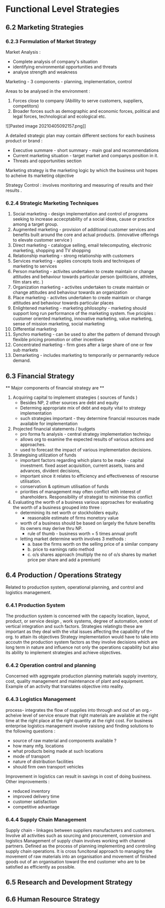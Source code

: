 # Functional Level Strategies

## 6.2 Marketing Strategies 

### 6.2.3 Formulation of Market Strategy

Market Analysis :
- Complete analysis of company's situation 
- identifying environmental opportunities and threats
- analyse strength and weakness 

Marketing - 3 components - planning, implementation, control

Areas to be analysed in the environment :
1. Forces close to company (Abillity to serve customers, suppliers, competitors)
2. Broader forces such as demographic and economic forces, political and legal forces, technological and ecological etc.

![[Pasted image 20210405092157.png]]

A detailed strategic plan may contain different sections for each business product or brand :
- Executive summare - short summary - main goal and recommendations 
- Current marketing situation - target market and companys position in it.
- Threats and opportunities section 

Marketing strategy is the marketing logic by which the business unit hopes to acheive its marketing objective

Strategy Control : involves monitoring and measuring of results and their results .

### 6.2.4 Strategic Marketing Techniques 
1. Social marketing - design implementation and control of programs seeking to increase accecptability of a social ideas, cause or practice among a target group.
2. Augmented marketing - provision of additional customer services and benefits built around the core and actual products. (innovative offerings to elevate customer service )
3. Direct marketing - catalogue selling, email telecomputing, electronic marketing, shopping and TV shopping
4. Relationship marketing - strong relationship with customers 
5. Services marketing - applies concepts tools and techniques of marketing to services 
6. Person marketing - activites undertaken to create maintain or change attitudes and behaviour towards particular person (politicians, athletes, film stars etc. )
7. Organization marketing - activites undertaken to create maintain or change attitudes and behaviour towards an organization 
8. Place marketing - activites undertaken to create maintain or change attitudes and behaviour towards particular places 
9. Enlightened marketing - marketing philosophy - marketing should support long run performance of the marketing system. five priciples : customer oriented marketing, innovative marketing, value marketing, sense of mission marketing, social marketing 
10. Differential marketing 
11. Synchro marketing - can be used to alter the pattern of demand through flexible pricing promotion or other incentives
12. Concentrated marketing - firm goes after a large share of one or few sub markets 
13. Demarketing - includes marketing to temporarily or permanantly reduce demand. 

## 6.3 Financial Strategy 
** Major components of financial strategy are ** 
1. Acquiring capital to implement strategies ( sources of funds )
	- Besides NP, 2 other sources are debt and equity 
	- Determing appropriate mix of debt and equity vital to strategy implementation
	- such strategies important - they determine financial resources made available for implementation
2. Projected financial statements / budgets 
	- pro forma fs analysis - central strategy implementation techniqu
	- allows org to examine the expected results of various actions and approaches.
	- used to forecast the impact of various implementation decisions.
3. Strategising utilization of funds 
	- important factors regarding which plans to be made - capital investment. fixed asset acquisition, current assets, loans and advances, divident decisions, 
	- important since it relates to efficiency and effectiveness of resourse utilisation.
	- conservation & optimum utilisation of funds 
	- priorities of management may often conflict with interest of shareholders. Responsibility of strategist to minimise this conflict 
4. Evaluating the worth of a business 
	various approaches for evaluating the worth of a business grouped into three :
	- determining its net worth or stockholders equity.
		- reasonable estimate of firms monetory value
	- worth of a business should be based on largely the future benefits its owners may derive thru NP.
		- rule of thumb - business worth = 5 times annual profit 
	- letting market determine worth involves 3 methods :
		- a. base the firms worth on the selling price of a similar company  
		- b. price to earnings ratio method 
		- c. o/s shares approach (multiply the no of o/s shares by market price per share and add a premium)



## 6.4 Production / Operations Strategy 
Related to production system, operational planning, and control and logistics management.

### 6.4.1 Production System 
The production system is concerned with the capacity location, layout, product, or service design , work systems, degree of automation, extent of vertical integration and such factors.
Strategies relatingto these are important as they deal with the vital issues affecting the capability of the org. to attain its objectives 
Strategy implementation would have to take into accoutn the production system factors as they involve decisions which are long term in nature and influence not only the operations capability but also its ability to implement strategies and achieve objectives.

### 6.4.2 Operation control and planning
Concerned with aggregate production planning materials supply inventory, cost, quality management and maintenance of plant and equipment.
Example of an activity that translates objective into reality.

### 6.4.3 Logistics Management 
process- integrates the flow of supplies into through and out of an org.- acheive level of service ensure that right materials are available at the right time at the right place at the right quantity at the right cost.
For business enterprise logistics management involve raisisng and finding solutions to the following questions :
- source of raw material and components available ?
- how many mfg. locations 
- what products being made at such locations
- mode of transport 
- nature of distribution facilities 
- should firm own transport vehicles

Improvement in logistics can result in savings in cost of doing business.
Other improvements :
- reduced inventory 
- improved delivery time 
- customer satisfaction 
- competitive advantage


### 6.4.4 Supply Chain Management 

Supply chain - linkages between suppliers manufacturers and customers.
Involve all activities such as sourcing and procurement, conversion and logistics 
Management of supply chain involves working with channel partners.
Defined as the process of planning implementing and controling supply chain operations.
It is cross funcitonal approach to managing the movement of raw materials into an organisation and movement of finished goods out of an organisation toward the end customer who are to be satisfied as efficiently as possible.


## 6.5 Research and Development Strategy 

## 6.6 Human Resource Strategy 